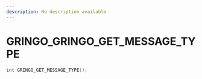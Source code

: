 ```yaml
---
description: No description available 
---
```


# GRINGO\_GRINGO_GET_MESSAGE_TYPE

```cpp
int GRINGO_GET_MESSAGE_TYPE();
```